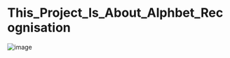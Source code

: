 # This_Project_Is_About_Alphbet_Recognisation
![image](https://user-images.githubusercontent.com/87526775/185634900-80b90914-22cc-40ca-95d9-cc1cb726584c.png)
